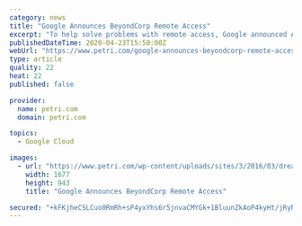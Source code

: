 ```yaml
---
category: news
title: "Google Announces BeyondCorp Remote Access"
excerpt: "To help solve problems with remote access, Google announced April 20 th BeyondCorp Remote Access (BCRA). BCRA is a cloud-based remote access solution based on the zero-trust security model. Zero trust is a security framework that dates from 2009. The idea is that you shouldn’t trust anyone. Not even your own employees. Every person accessing ..."
publishedDateTime: 2020-04-23T15:50:00Z
webUrl: "https://www.petri.com/google-announces-beyondcorp-remote-access"
type: article
quality: 22
heat: 22
published: false

provider:
  name: petri.com
  domain: petri.com

topics:
  - Google Cloud

images:
  - url: "https://www.petri.com/wp-content/uploads/sites/3/2016/03/dreamstime_m_46268649.jpg"
    width: 1677
    height: 943
    title: "Google Announces BeyondCorp Remote Access"

secured: "+kFKjheCSLCuo0RmRh+sP4yxYhs6r5jnvaCMYGk+1BluunZkAoP4kyHt/jRyNhLpmBF3YgDq02cNwcA7t63GMyqM22QPH6XxN81BU4YTKb23pTEyyiC8FmeHTCrPrFKRDCxam076G3ip0Uef3MbN2W4VFqmBvTpwK+KKGc/ZBA79Oq1tfFbceSOUcNzrZGRT0ZSwB8rS4zgFRoFF6XGmwX52UF9wcd6uoyH5zcD6tlPShsD4evlU55oiDJhDYmG1oH9JfEbx5GcqtTrt/l4ISjG+7LxfOZBhartT0ROP5ARyW0Yng7+2+lZWPtRPnyhVqZWhNqB58rnPvyCnNPBckCwh5sJhOGtxOCVJqDHaBxfE6hRrGI1bIGKhF2ox5BDtdx5hAn2ew7UXGOTxweFKJyqJ3oGzpGmm0nYm5E1QXcnrAtGIRD/j3NdyisNOkuNsAMkRXLuc1/scfTNTyr33XScRSR7Ds+NokocttcwMd9E=;9r7tSovoPPfwA1fscs7nrg=="
---
```


